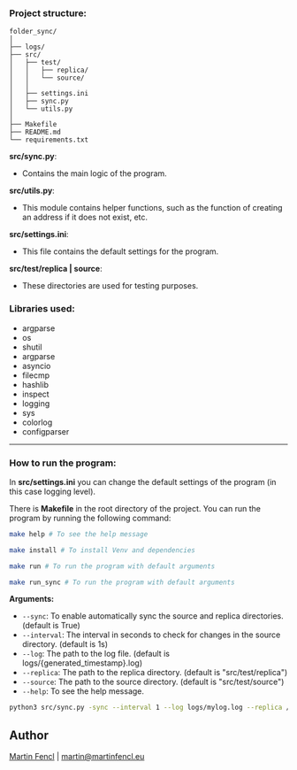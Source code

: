 ### Project structure:
```
folder_sync/
│
├── logs/
├── src/
│   ├── test/
│   │   ├── replica/
│   │   └── source/
│   │   
│   ├── settings.ini
│   ├── sync.py
│   └── utils.py
│
├── Makefile
├── README.md
└── requirements.txt
```

**src/sync.py**:
- Contains the main logic of the program.

**src/utils.py**:
- This module contains helper functions, such as the function of creating an address if it does not exist, etc.

**src/settings.ini**:
- This file contains the default settings for the program.

**src/test/replica | source**:
- These directories are used for testing purposes.


### Libraries used:
- argparse
- os
- shutil
- argparse
- asyncio
- filecmp
- hashlib
- inspect
- logging
- sys
- colorlog
- configparser

___
### How to run the program:
In **src/settings.ini** you can change the default settings of the program (in this case logging level).


There is **Makefile** in the root directory of the project. You can run the program by running the following command:

```bash
make help # To see the help message
```
```bash
make install # To install Venv and dependencies
```
```bash
make run # To run the program with default arguments
```
```bash
make run_sync # To run the program with default arguments
```

**Arguments:**
- `--sync`: To enable automatically sync the source and replica directories. (default is True)
- `--interval`: The interval in seconds to check for changes in the source directory. (default is 1s)
- `--log`: The path to the log file. (default is logs/{generated_timestamp}.log)
- `--replica`: The path to the replica directory. (default is "src/test/replica")
- `--source`: The path to the source directory. (default is "src/test/source")
- `--help`: To see the help message.

```bash
python3 src/sync.py -sync --interval 1 --log logs/mylog.log --replica /path/to/replica --source /path/to/source
```

## Author
[Martin Fencl](https://github.com/Howardzi-nn) | [martin@martinfencl.eu](mailto:martin@martinfencl.eu)
